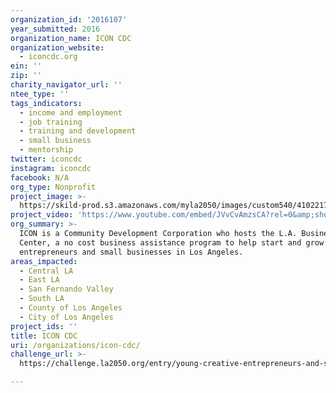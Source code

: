 ```yaml
---
organization_id: '2016107'
year_submitted: 2016
organization_name: ICON CDC
organization_website:
  - iconcdc.org
ein: ''
zip: ''
charity_navigator_url: ''
ntee_type: ''
tags_indicators:
  - income and employment
  - job training
  - training and development
  - small business
  - mentorship
twitter: iconcdc
instagram: iconcdc
facebook: N/A
org_type: Nonprofit
project_image: >-
  https://skild-prod.s3.amazonaws.com/myla2050/images/custom540/4102217015741-team90.jpg
project_video: 'https://www.youtube.com/embed/JVvCvAmzsCA?rel=0&amp;showinfo=0'
org_summary: >-
  ICON is a Community Development Corporation who hosts the L.A. BusinessSource
  Center, a no cost business assistance program to help start and grow
  entrepreneurs and small businesses in Los Angeles.
areas_impacted:
  - Central LA
  - East LA
  - San Fernando Valley
  - South LA
  - County of Los Angeles
  - City of Los Angeles
project_ids: ''
title: ICON CDC
uri: /organizations/icon-cdc/
challenge_url: >-
  https://challenge.la2050.org/entry/young-creative-entrepreneurs-and-small-business-internship-program

---
```

